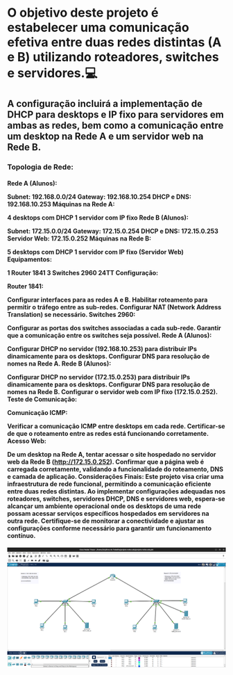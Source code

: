 <h1>O objetivo deste projeto é estabelecer uma comunicação efetiva entre duas redes distintas (A e B) utilizando roteadores, switches e servidores.💻</h1>
  <h2>A configuração incluirá a implementação de DHCP para desktops e IP fixo para servidores em ambas as redes, bem como a comunicação entre um desktop na Rede A e um servidor web na Rede B.</h2>

<h3>Topologia de Rede:</h3>

<h4>Rede A (Alunos):

Subnet: 192.168.0.0/24
Gateway: 192.168.10.254
DHCP e DNS: 192.168.10.253
Máquinas na Rede A:

4 desktops com DHCP
1 servidor com IP fixo
Rede B (Alunos):

Subnet: 172.15.0.0/24
Gateway: 172.15.0.254
DHCP e DNS: 172.15.0.253
Servidor Web: 172.15.0.252
Máquinas na Rede B:

5 desktops com DHCP
1 servidor com IP fixo (Servidor Web)
Equipamentos:

1 Router 1841
3 Switches 2960 24TT
Configuração:

Router 1841:

Configurar interfaces para as redes A e B.
Habilitar roteamento para permitir o tráfego entre as sub-redes.
Configurar NAT (Network Address Translation) se necessário.
Switches 2960:

Configurar as portas dos switches associadas a cada sub-rede.
Garantir que a comunicação entre os switches seja possível.
Rede A (Alunos):

Configurar DHCP no servidor (192.168.10.253) para distribuir IPs dinamicamente para os desktops.
Configurar DNS para resolução de nomes na Rede A.
Rede B (Alunos):

Configurar DHCP no servidor (172.15.0.253) para distribuir IPs dinamicamente para os desktops.
Configurar DNS para resolução de nomes na Rede B.
Configurar o servidor web com IP fixo (172.15.0.252).
Teste de Comunicação:

Comunicação ICMP:

Verificar a comunicação ICMP entre desktops em cada rede.
Certificar-se de que o roteamento entre as redes está funcionando corretamente.
Acesso Web:

De um desktop na Rede A, tentar acessar o site hospedado no servidor web da Rede B (http://172.15.0.252).
Confirmar que a página web é carregada corretamente, validando a funcionalidade do roteamento, DNS e camada de aplicação.
Considerações Finais:
Este projeto visa criar uma infraestrutura de rede funcional, permitindo a comunicação eficiente entre duas redes distintas. 
Ao implementar configurações adequadas nos roteadores, switches, servidores DHCP, DNS e servidores web, espera-se alcançar um ambiente operacional onde os desktops de uma rede possam acessar serviços específicos hospedados em servidores na outra rede.
Certifique-se de monitorar a conectividade e ajustar as configurações conforme necessário para garantir um funcionamento contínuo.</h4>

<img src="/ada-projeto-redes.png">





